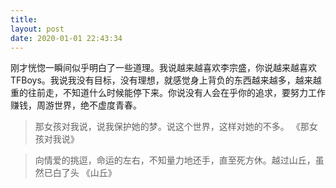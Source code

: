 ```yaml
---
title: 
layout: post
date: 2020-01-01 22:43:34
---
```



刚才恍惚一瞬间似乎明白了一些道理。我说越来越喜欢李宗盛，你说越来越喜欢TFBoys。我说我没有目标，没有理想，就感觉身上背负的东西越来越多，越来越重的往前走，不知道什么时候能停下来。你说没有人会在乎你的追求，要努力工作赚钱，周游世界，绝不虚度青春。

>那女孩对我说，说我保护她的梦。说这个世界，这样对她的不多。 《那女孩对我说》

>向情爱的挑逗，命运的左右，不知量力地还手，直至死方休。越过山丘，虽然已白了头 《山丘》